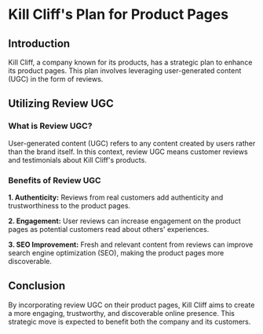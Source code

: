 # Kill Cliff's Plan for Product Pages

## Introduction

Kill Cliff, a company known for its products, has a strategic plan to enhance its product pages. This plan involves leveraging user-generated content (UGC) in the form of reviews.

## Utilizing Review UGC

### What is Review UGC?

User-generated content (UGC) refers to any content created by users rather than the brand itself. In this context, review UGC means customer reviews and testimonials about Kill Cliff's products.

### Benefits of Review UGC

**1. Authenticity:** Reviews from real customers add authenticity and trustworthiness to the product pages.

**2. Engagement:** User reviews can increase engagement on the product pages as potential customers read about others' experiences.

**3. SEO Improvement:** Fresh and relevant content from reviews can improve search engine optimization (SEO), making the product pages more discoverable.

## Conclusion

By incorporating review UGC on their product pages, Kill Cliff aims to create a more engaging, trustworthy, and discoverable online presence. This strategic move is expected to benefit both the company and its customers.